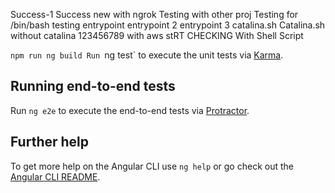 Success-1
Success new with ngrok
Testing with other proj
Testing for /bin/bash
testing entrypoint
entrypoint 2
entrypoint 3
catalina.sh
Catalina.sh
without catalina
123456789
with aws
stRT CHECKING
With Shell Script



`npm run ng build
Run `ng test` to execute the unit tests via [Karma](https://karma-runner.github.io).

## Running end-to-end tests

Run `ng e2e` to execute the end-to-end tests via [Protractor](http://www.protractortest.org/).

## Further help

To get more help on the Angular CLI use `ng help` or go check out the [Angular CLI README](https://github.com/angular/angular-cli/blob/master/README.md).
